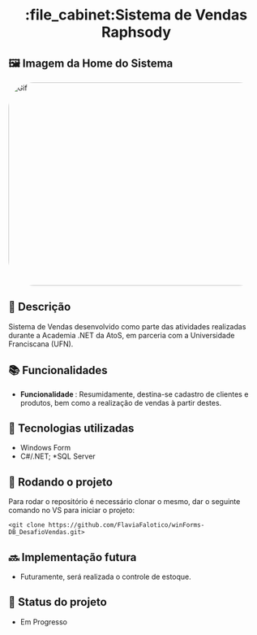<h1 align="center">:file_cabinet:Sistema de Vendas Raphsody</h1>

## 🖼️ Imagem da Home do Sistema 

<img align="leaft" alt="Gif" height="400" width="1090" style="border-radius:50px;" src="https://c.tenor.com/4ryx66tWEhcAAAAd/pixel-study.gif">

## :memo: Descrição
Sistema de Vendas desenvolvido como parte das atividades realizadas durante a Academia .NET da AtoS, em parceria com a Universidade Franciscana (UFN). 

## :books: Funcionalidades
* <b>Funcionalidade </b>: Resumidamente, destina-se cadastro de clientes e produtos, bem como a realização de vendas à partir destes.  

## :wrench: Tecnologias utilizadas
* Windows Form
* C#/.NET;
*SQL Server

## :rocket: Rodando o projeto
Para rodar o repositório é necessário clonar o mesmo, dar o seguinte comando no VS para iniciar o projeto:
```
<git clone https://github.com/FlaviaFalotico/winForms-DB_DesafioVendas.git>
```

## :soon: Implementação futura
* Futuramente, será realizada o controle de estoque.

## :dart: Status do projeto
* Em Progresso
